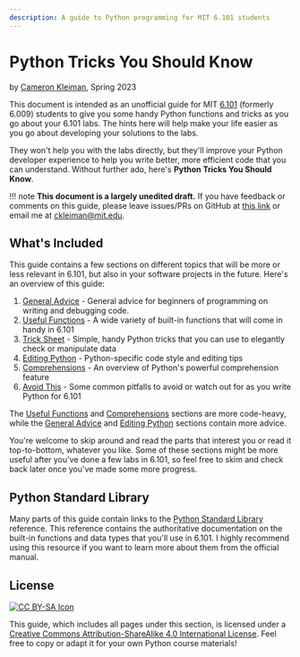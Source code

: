 ```yaml
---
description: A guide to Python programming for MIT 6.101 students
---
```


# Python Tricks You Should Know

by [Cameron Kleiman](https://camk.co), Spring 2023

This document is intended as an unofficial guide for MIT
[6.101](https://py.mit.edu/) (formerly 6.009) students to give you some handy
Python functions and tricks as you go about your 6.101 labs. The hints here will
help make your life easier as you go about developing your solutions to the
labs.

They won't help you with the labs directly, but they'll improve your Python
developer experience to help you write better, more efficient code that you can
understand. Without further ado, here's **Python Tricks You Should Know**.

<!-- prettier-ignore-start -->
!!! note
    **This document is a largely unedited draft.** If you have feedback or comments on this guide, please leave issues/PRs on GitHub at [this link](https://github.com/camtheman256/pages/tree/main/docs/python) or email me at <ckleiman@mit.edu>.
<!-- prettier-ignore-end -->

## What's Included

This guide contains a few sections on different topics that will be more or less
relevant in 6.101, but also in your software projects in the future. Here's an
overview of this guide:

1. [General Advice] - General advice for beginners of programming on writing and
   debugging code.
1. [Useful Functions] - A wide variety of built-in functions that will come in
   handy in 6.101
1. [Trick Sheet] - Simple, handy Python tricks that you can use to elegantly
   check or manipulate data
1. [Editing Python] - Python-specific code style and editing tips
1. [Comprehensions] - An overview of Python's powerful comprehension feature
1. [Avoid This] - Some common pitfalls to avoid or watch out for as you write
   Python for 6.101

The [Useful Functions] and [Comprehensions] sections are more code-heavy, while
the [General Advice] and [Editing Python] sections contain more advice.

You're welcome to skip around and read the parts that interest you or read it
top-to-bottom, whatever you like. Some of these sections might be more useful
after you've done a few labs in 6.101, so feel free to skim and check back later
once you've made some more progress.

## Python Standard Library

Many parts of this guide contain links to the [Python Standard Library]
reference. This reference contains the authoritative documentation on the
built-in functions and data types that you'll use in 6.101. I highly recommend
using this resource if you want to learn more about them from the official
manual.

## License

[![CC BY-SA Icon](https://i.creativecommons.org/l/by-sa/4.0/88x31.png)][license]

This guide, which includes all pages under this section, is licensed under a
[Creative Commons Attribution-ShareAlike 4.0 International License][license].
Feel free to copy or adapt it for your own Python course materials!

[python standard library]: https://docs.python.org/3/library/index.html
[general advice]: 01_advice.md
[useful functions]: 02_functions.md
[trick sheet]: 03_tricks.md
[editing python]: 04_editing.md
[comprehensions]: 05_comprehensions.md
[avoid this]: 06_avoid.md
[license]: https://creativecommons.org/licenses/by-sa/4.0/
